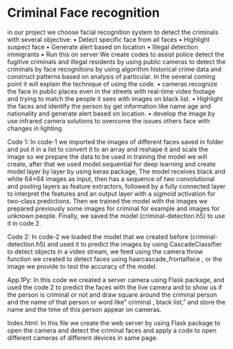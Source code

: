 # Criminal Face recognition 
in our project we choose facial recognition system to detect the criminals with several objective:
•	Detect specific face from all faces 
•	Highlight suspect face
•	Generate alert based on location
•	Illegal detection immigrants 
•	Run this on server 
We create codes to assist police detect the fugitive criminals and illegal residents by using public cameras to detect the criminals by face recognitions by using algorithm historical crime data and construct patterns based on analysis of particular.  In the several coming point it will explain the technique of using the code.
•	cameras recognize the face in public places even in the streets with real-time video footage and trying to match the people it sees with images on black list.
•	Highlight the faces and identify the person by get information like name age and nationality and generate alert based on location.
•	develop the image by use infrared camera solutions to overcome the issues others face with changes in lighting.

Code 1:
In code-1 we imported the images of different faces  saved in folder and put it in a list to convert it to an array   and reshape it  and scale the image so we prepare the data to be used in training the model we will create, after that we used model.sequential for deep learning and create model layer by layer by using keras package, The model receives black and white 64×64 images as input, then has a sequence of two convolutional and pooling layers as feature extractors, followed by a fully connected layer to interpret the features and an output layer with a sigmoid activation for two-class predictions.
Then we trained the model with the images we prepared previously some images for criminal for example and images for unknown people. Finally, we saved the model (criminal-detection.h5) to use it in code 2.

Code 2:
In code-2 we loaded the model that we created before (criminal-detection.h5) and used it to predict the images by using CascadeClassifier to detect objects in a video stream, we feed using the camera throw function we created to detect faces using haarcascade_frontalface , or the image we provide to test the accuracy of the model.

App.1Py:
In this code we created a server camera using Flask package,  and used the code 2 to predict the faces with the live camera and to show us if the person is criminal or not and draw square around the criminal person and the name of that person or word like” criminal , black list,” and store the name and the time of this person appear on cameras.

Index.html:
In this file we create the web server by using Flask package to open the camera and detect the criminal faces and apply a code to open different cameras of different devices in same page. 



